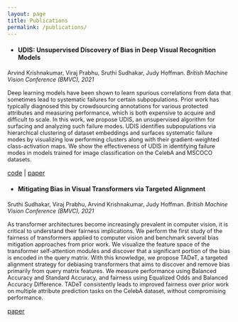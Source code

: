 ```yaml
---
layout: page
title: Publications
permalink: /publications/
---
```


- #### UDIS: Unsupervised Discovery of Bias in Deep Visual Recognition Models
<span style="font-size:0.9em;"> Arvind Krishnakumar, Viraj Prabhu, Sruthi Sudhakar, Judy Hoffman. <em>British Machine Vision Conference (BMVC), 2021</em> <br/> <br/>
Deep learning models have been shown to learn spurious correlations from data that sometimes lead to systematic failures for certain subpopulations. Prior work has typically diagnosed this by crowdsourcing annotations for various protected attributes and measuring performance, which is both expensive to acquire and difficult to scale. In this work, we propose UDIS, an unsupervised algorithm for surfacing and analyzing such failure modes. UDIS identifies subpopulations via hierarchical clustering of dataset embeddings and surfaces systematic failure modes by visualizing low performing clusters along with their gradient-weighted class-activation maps. We show the effectiveness of UDIS in identifying failure modes in models trained for image classification on the CelebA and MSCOCO datasets. <br />

[code](https://github.com/akrishna77/bias-discovery) \| [paper](https://www.bmvc2021-virtualconference.com/conference/papers/paper_0362.html)

- #### Mitigating Bias in Visual Transformers via Targeted Alignment
<span style="font-size:0.9em;"> Sruthi Sudhakar, Viraj Prabhu, Arvind Krishnakumar, Judy Hoffman. <em>British Machine Vision Conference (BMVC), 2021</em> <br/> <br/>
As transformer architectures become increasingly prevalent in computer vision, it is critical to understand their fairness implications. We perform the first study of the fairness of transformers applied to computer vision and benchmark several bias mitigation approaches from prior work. We visualize the feature space of the transformer self-attention modules and discover that a significant portion of the bias is encoded in the query matrix. With this knowledge, we propose TADeT, a targeted alignment strategy for debiasing transformers that aims to discover and remove bias primarily from query matrix features. We measure performance using Balanced Accuracy and Standard Accuracy, and fairness using Equalized Odds and Balanced Accuracy Difference. TADeT consistently leads to improved fairness over prior work on multiple attribute prediction tasks on the CelebA dataset, without compromising performance. <br />

[paper](https://www.bmvc2021-virtualconference.com/conference/papers/paper_0282.html)
